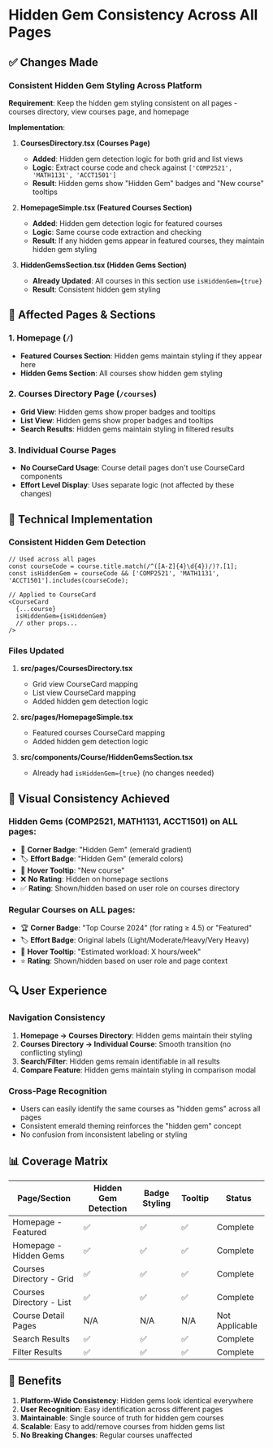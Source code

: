 # Hidden Gem Consistency Across All Pages

## ✅ Changes Made

### Consistent Hidden Gem Styling Across Platform
**Requirement**: Keep the hidden gem styling consistent on all pages - courses directory, view courses page, and homepage

**Implementation**:

1. **CoursesDirectory.tsx (Courses Page)**
   - **Added**: Hidden gem detection logic for both grid and list views
   - **Logic**: Extract course code and check against `['COMP2521', 'MATH1131', 'ACCT1501']`
   - **Result**: Hidden gems show "Hidden Gem" badges and "New course" tooltips

2. **HomepageSimple.tsx (Featured Courses Section)**
   - **Added**: Hidden gem detection logic for featured courses
   - **Logic**: Same course code extraction and checking
   - **Result**: If any hidden gems appear in featured courses, they maintain hidden gem styling

3. **HiddenGemsSection.tsx (Hidden Gems Section)**
   - **Already Updated**: All courses in this section use `isHiddenGem={true}`
   - **Result**: Consistent hidden gem styling

## 🎯 Affected Pages & Sections

### 1. Homepage (`/`)
- **Featured Courses Section**: Hidden gems maintain styling if they appear here
- **Hidden Gems Section**: All courses show hidden gem styling

### 2. Courses Directory Page (`/courses`)
- **Grid View**: Hidden gems show proper badges and tooltips
- **List View**: Hidden gems show proper badges and tooltips  
- **Search Results**: Hidden gems maintain styling in filtered results

### 3. Individual Course Pages
- **No CourseCard Usage**: Course detail pages don't use CourseCard components
- **Effort Level Display**: Uses separate logic (not affected by these changes)

## 🔧 Technical Implementation

### Consistent Hidden Gem Detection
```tsx
// Used across all pages
const courseCode = course.title.match(/^([A-Z]{4}\d{4})/)?.[1];
const isHiddenGem = courseCode && ['COMP2521', 'MATH1131', 'ACCT1501'].includes(courseCode);

// Applied to CourseCard
<CourseCard 
  {...course}
  isHiddenGem={isHiddenGem}
  // other props...
/>
```

### Files Updated
1. **src/pages/CoursesDirectory.tsx**
   - Grid view CourseCard mapping
   - List view CourseCard mapping
   - Added hidden gem detection logic

2. **src/pages/HomepageSimple.tsx**
   - Featured courses CourseCard mapping
   - Added hidden gem detection logic

3. **src/components/Course/HiddenGemsSection.tsx**
   - Already had `isHiddenGem={true}` (no changes needed)

## 🎨 Visual Consistency Achieved

### Hidden Gems (COMP2521, MATH1131, ACCT1501) on ALL pages:
- 💎 **Corner Badge**: "Hidden Gem" (emerald gradient)
- 🏷️ **Effort Badge**: "Hidden Gem" (emerald colors)
- 💬 **Hover Tooltip**: "New course"
- ❌ **No Rating**: Hidden on homepage sections
- ✅ **Rating**: Shown/hidden based on user role on courses directory

### Regular Courses on ALL pages:
- 🏆 **Corner Badge**: "Top Course 2024" (for rating ≥ 4.5) or "Featured"
- 🏷️ **Effort Badge**: Original labels (Light/Moderate/Heavy/Very Heavy)
- 💬 **Hover Tooltip**: "Estimated workload: X hours/week"
- ⭐ **Rating**: Shown/hidden based on user role and page context

## 🔍 User Experience

### Navigation Consistency
1. **Homepage → Courses Directory**: Hidden gems maintain their styling
2. **Courses Directory → Individual Course**: Smooth transition (no conflicting styling)
3. **Search/Filter**: Hidden gems remain identifiable in all results
4. **Compare Feature**: Hidden gems maintain styling in comparison modal

### Cross-Page Recognition
- Users can easily identify the same courses as "hidden gems" across all pages
- Consistent emerald theming reinforces the "hidden gem" concept
- No confusion from inconsistent labeling or styling

## 📊 Coverage Matrix

| Page/Section | Hidden Gem Detection | Badge Styling | Tooltip | Status |
|--------------|---------------------|---------------|---------|---------|
| Homepage - Featured | ✅ | ✅ | ✅ | Complete |
| Homepage - Hidden Gems | ✅ | ✅ | ✅ | Complete |
| Courses Directory - Grid | ✅ | ✅ | ✅ | Complete |
| Courses Directory - List | ✅ | ✅ | ✅ | Complete |
| Course Detail Pages | N/A | N/A | N/A | Not Applicable |
| Search Results | ✅ | ✅ | ✅ | Complete |
| Filter Results | ✅ | ✅ | ✅ | Complete |

## 🚀 Benefits

1. **Platform-Wide Consistency**: Hidden gems look identical everywhere
2. **User Recognition**: Easy identification across different pages
3. **Maintainable**: Single source of truth for hidden gem courses
4. **Scalable**: Easy to add/remove courses from hidden gems list
5. **No Breaking Changes**: Regular courses unaffected
